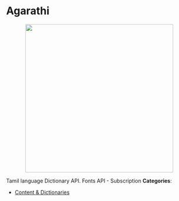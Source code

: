 # Agarathi

<p align="center">
    <img width="400" src="https://raw.githubusercontent.com/awesome-apis/awesome-apis/apis/agarathi/logo_256x256.png" />
</p>


Tamil language Dictionary API. Fonts API - Subscription
**Categories**:

- [Content & Dictionaries](https://github/awesome-apis/awesome-apis#content-and-dictionaries)




